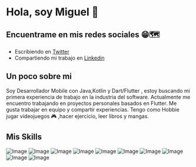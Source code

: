 # Hola, soy Miguel 👋


## Encuentrame en mis redes sociales 😁🗺️
 - Escribiendo en [Twitter](https://twitter.com/MiguelBelotto00)
 - Compartiendo mi trabajo en [Linkedin](https://www.linkedin.com/in/miguel-belotto/)

## Un poco sobre mi
Soy Desarrollador Mobile con Java,Kotlin y Dart/Flutter , estoy buscando mi primera experiencia de trabajo en la industria del software. Actualmente me encuentro trabajando en proyectos personales basados en Flutter. Me gusta trabajar en equipo y compartir experiencias.
Tengo como Hobbie jugar videojuegos 🎮 ,hacer ejercicio, leer libros y mangas.

## Mis Skills
![Image](https://img.shields.io/badge/Kotlin-0095D5?&style=for-the-badge&logo=kotlin&logoColor=white)
![Image](https://img.shields.io/badge/Java-ED8B00?style=for-the-badge&logo=java&logoColor=white)
![Image](https://img.shields.io/badge/HTML5-E34F26?style=for-the-badge&logo=html5&logoColor=white)
![Image](https://img.shields.io/badge/Dart-0175C2?style=for-the-badge&logo=dart&logoColor=white)
![Image](https://img.shields.io/badge/Flutter-02569B?style=for-the-badge&logo=flutter&logoColor=white)
![Image](https://img.shields.io/badge/Android-3DDC84?style=for-the-badge&logo=android&logoColor=white)
![Image](https://img.shields.io/badge/Linux_Mint-87CF3E?style=for-the-badge&logo=linux-mint&logoColor=white)
![Image](https://img.shields.io/badge/CSS3-1572B6?style=for-the-badge&logo=css3&logoColor=white)
![Image](https://img.shields.io/badge/MySQL-005C84?style=for-the-badge&logo=mysql&logoColor=white)
![Image](https://img.shields.io/badge/firebase-ffca28?style=for-the-badge&logo=firebase&logoColor=black)
